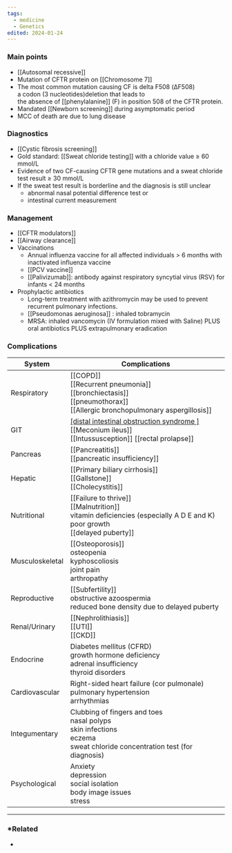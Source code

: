 ```yaml
---
tags:
  - medicine
  - Genetics
edited: 2024-01-24
---
```

### Main points
- [[Autosomal recessive]]
- Mutation of CFTR protein on [[Chromosome 7]] 
- The most common mutation causing CF is delta F508 (ΔF508) a codon (3 nucleotides)deletion that leads to the absence of [[phenylalanine]] (F) in position 508 of the CFTR protein.
- Mandated [[Newborn screening]] during asymptomatic period
- MCC of death are due to lung disease

### Diagnostics
- [[Cystic fibrosis screening]]
- Gold standard: [[Sweat chloride testing]] with a chloride value ≥ 60 mmol/L 
- Evidence of two CF-causing CFTR gene mutations and a sweat chloride test result ≥ 30 mmol/L
- If the sweat test result is borderline and the diagnosis is still unclear
	- abnormal nasal potential difference test or 
	- intestinal current measurement

### Management
- [[CFTR modulators]]
- [[Airway clearance]]
- Vaccinations
	- Annual influenza vaccine for all affected individuals > 6 months with inactivated influenza vaccine
	- [[PCV vaccine]] 
	- [[Palivizumab]]: antibody against respiratory syncytial virus (RSV) for infants < 24 months
- Prophylactic antibiotics
	- Long-term treatment with azithromycin may be used to prevent recurrent pulmonary infections.
	- [[Pseudomonas aeruginosa]] : inhaled tobramycin
	- MRSA: inhaled vancomycin (IV formulation mixed with Saline)  PLUS oral antibiotics  PLUS extrapulmonary eradication 
### Complications

| **System**      | **Complications**                                                                                                                  |
| --------------- | ---------------------------------------------------------------------------------------------------------------------------------- |
| Respiratory     | [[COPD]] <br> [[Recurrent pneumonia]]<br> [[bronchiectasis]]<br> [[pneumothorax]]<br>[[Allergic bronchopulmonary aspergillosis]]   |
| GIT             | [[distal intestinal obstruction syndrome ]](DIOS) <br>[[Meconium ileus]] <br>[[Intussusception]] [[rectal prolapse]]               |
| Pancreas        | [[Pancreatitis]]<br>[[pancreatic insufficiency]]                                                                                   |
| Hepatic         | [[Primary biliary cirrhosis]] <br>[[Gallstone]] <br>[[Cholecystitis]]                                                              |
| Nutritional     | [[Failure to thrive]] <br>[[Malnutrition]]<br>vitamin deficiencies (especially A D E and K)<br>poor growth<br>[[delayed puberty]]  |
| Musculoskeletal | [[Osteoporosis]]<br> osteopenia<br> kyphoscoliosis<br> joint pain<br> arthropathy                                                  |
| Reproductive    | [[Subfertility]]<br> obstructive azoospermia<br> reduced bone density due to delayed puberty                                       |
| Renal/Urinary   | [[Nephrolithiasis]]<br>[[UTI]] <br> [[CKD]]                                                                                        |
| Endocrine       | Diabetes mellitus (CFRD)<br> growth hormone deficiency<br> adrenal insufficiency<br> thyroid disorders                             |
| Cardiovascular  | Right-sided heart failure (cor pulmonale)<br> pulmonary hypertension<br> arrhythmias                                               |
| Integumentary   | Clubbing of fingers and toes<br> nasal polyps<br> skin infections<br> eczema<br> sweat chloride concentration test (for diagnosis) |
| Psychological   | Anxiety<br> depression<br> social isolation<br> body image issues<br> stress                                                       |

---
### *Related
- 
